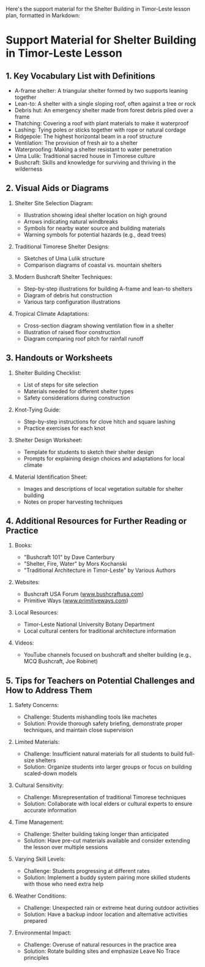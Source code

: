 Here's the support material for the Shelter Building in Timor-Leste lesson plan, formatted in Markdown:

# Support Material for Shelter Building in Timor-Leste Lesson

## 1. Key Vocabulary List with Definitions

- A-frame shelter: A triangular shelter formed by two supports leaning together
- Lean-to: A shelter with a single sloping roof, often against a tree or rock
- Debris hut: An emergency shelter made from forest debris piled over a frame
- Thatching: Covering a roof with plant materials to make it waterproof
- Lashing: Tying poles or sticks together with rope or natural cordage
- Ridgepole: The highest horizontal beam in a roof structure
- Ventilation: The provision of fresh air to a shelter
- Waterproofing: Making a shelter resistant to water penetration
- Uma Lulik: Traditional sacred house in Timorese culture
- Bushcraft: Skills and knowledge for surviving and thriving in the wilderness

## 2. Visual Aids or Diagrams

1. Shelter Site Selection Diagram:
   - Illustration showing ideal shelter location on high ground
   - Arrows indicating natural windbreaks
   - Symbols for nearby water source and building materials
   - Warning symbols for potential hazards (e.g., dead trees)

2. Traditional Timorese Shelter Designs:
   - Sketches of Uma Lulik structure
   - Comparison diagrams of coastal vs. mountain shelters

3. Modern Bushcraft Shelter Techniques:
   - Step-by-step illustrations for building A-frame and lean-to shelters
   - Diagram of debris hut construction
   - Various tarp configuration illustrations

4. Tropical Climate Adaptations:
   - Cross-section diagram showing ventilation flow in a shelter
   - Illustration of raised floor construction
   - Diagram comparing roof pitch for rainfall runoff

## 3. Handouts or Worksheets

1. Shelter Building Checklist:
   - List of steps for site selection
   - Materials needed for different shelter types
   - Safety considerations during construction

2. Knot-Tying Guide:
   - Step-by-step instructions for clove hitch and square lashing
   - Practice exercises for each knot

3. Shelter Design Worksheet:
   - Template for students to sketch their shelter design
   - Prompts for explaining design choices and adaptations for local climate

4. Material Identification Sheet:
   - Images and descriptions of local vegetation suitable for shelter building
   - Notes on proper harvesting techniques

## 4. Additional Resources for Further Reading or Practice

1. Books:
   - "Bushcraft 101" by Dave Canterbury
   - "Shelter, Fire, Water" by Mors Kochanski
   - "Traditional Architecture in Timor-Leste" by Various Authors

2. Websites:
   - Bushcraft USA Forum (www.bushcraftusa.com)
   - Primitive Ways (www.primitiveways.com)

3. Local Resources:
   - Timor-Leste National University Botany Department
   - Local cultural centers for traditional architecture information

4. Videos:
   - YouTube channels focused on bushcraft and shelter building (e.g., MCQ Bushcraft, Joe Robinet)

## 5. Tips for Teachers on Potential Challenges and How to Address Them

1. Safety Concerns:
   - Challenge: Students mishandling tools like machetes
   - Solution: Provide thorough safety briefing, demonstrate proper techniques, and maintain close supervision

2. Limited Materials:
   - Challenge: Insufficient natural materials for all students to build full-size shelters
   - Solution: Organize students into larger groups or focus on building scaled-down models

3. Cultural Sensitivity:
   - Challenge: Misrepresentation of traditional Timorese techniques
   - Solution: Collaborate with local elders or cultural experts to ensure accurate information

4. Time Management:
   - Challenge: Shelter building taking longer than anticipated
   - Solution: Have pre-cut materials available and consider extending the lesson over multiple sessions

5. Varying Skill Levels:
   - Challenge: Students progressing at different rates
   - Solution: Implement a buddy system pairing more skilled students with those who need extra help

6. Weather Conditions:
   - Challenge: Unexpected rain or extreme heat during outdoor activities
   - Solution: Have a backup indoor location and alternative activities prepared

7. Environmental Impact:
   - Challenge: Overuse of natural resources in the practice area
   - Solution: Rotate building sites and emphasize Leave No Trace principles